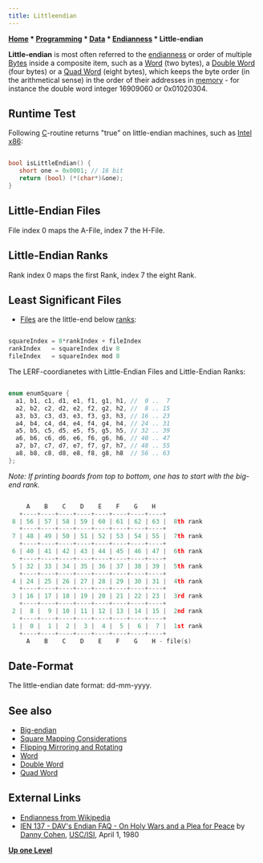 ```yaml
---
title: Littleendian
---
```

**[Home](Home "Home") \* [Programming](Programming "Programming") \* [Data](Data "Data") \* [Endianness](Endianness "Endianness") \* Little-endian**


**Little-endian** is most often referred to the [endianness](Endianness "Endianness") or order of multiple [Bytes](Byte "Byte") inside a composite item, such as a [Word](Word "Word") (two bytes), a [Double Word](Double_Word "Double Word") (four bytes) or a [Quad Word](Quad_Word "Quad Word") (eight bytes), which keeps the byte order (in the arithmetical sense) in the order of their addresses in [memory](Memory "Memory") - for instance the double word integer 16909060 or 0x01020304. 



## Runtime Test


Following [C](C "C")-routine returns "true" on little-endian machines, such as [Intel](Intel "Intel") [x86](X86 "X86"):




```C++

bool isLittleEndian() {
   short one = 0x0001; // 16 bit
   return (bool) (*(char*)&one);
}

```

## Little-Endian Files


File index 0 maps the A-File, index 7 the H-File.



## Little-Endian Ranks


Rank index 0 maps the first Rank, index 7 the eight Rank.



## Least Significant Files


* [Files](Files "Files") are the little-end below [ranks](Ranks "Ranks"):



```C++

squareIndex = 8*rankIndex + fileIndex
rankIndex   = squareIndex div 8
fileIndex   = squareIndex mod 8

```

The LERF-coordianetes with Little-Endian Files and Little-Endian Ranks:




```C++

enum enumSquare {
  a1, b1, c1, d1, e1, f1, g1, h1, //  0 ..  7
  a2, b2, c2, d2, e2, f2, g2, h2, //  8 .. 15
  a3, b3, c3, d3, e3, f3, g3, h3, // 16 .. 23
  a4, b4, c4, d4, e4, f4, g4, h4, // 24 .. 31
  a5, b5, c5, d5, e5, f5, g5, h5, // 32 .. 39
  a6, b6, c6, d6, e6, f6, g6, h6, // 40 .. 47
  a7, b7, c7, d7, e7, f7, g7, h7, // 48 .. 55
  a8, b8, c8, d8, e8, f8, g8, h8  // 56 .. 63
};

```

*Note: If printing boards from top to bottom, one has to start with the big-end rank.*




```C++

     A    B    C    D    E    F    G    H
   +----+----+----+----+----+----+----+----+
 8 | 56 | 57 | 58 | 59 | 60 | 61 | 62 | 63 |  8th rank
   +----+----+----+----+----+----+----+----+
 7 | 48 | 49 | 50 | 51 | 52 | 53 | 54 | 55 |  7th rank
   +----+----+----+----+----+----+----+----+
 6 | 40 | 41 | 42 | 43 | 44 | 45 | 46 | 47 |  6th rank
   +----+----+----+----+----+----+----+----+
 5 | 32 | 33 | 34 | 35 | 36 | 37 | 38 | 39 |  5th rank
   +----+----+----+----+----+----+----+----+
 4 | 24 | 25 | 26 | 27 | 28 | 29 | 30 | 31 |  4th rank
   +----+----+----+----+----+----+----+----+
 3 | 16 | 17 | 18 | 19 | 20 | 21 | 22 | 23 |  3rd rank
   +----+----+----+----+----+----+----+----+
 2 |  8 |  9 | 10 | 11 | 12 | 13 | 14 | 15 |  2nd rank
   +----+----+----+----+----+----+----+----+
 1 |  0 |  1 |  2 |  3 |  4 |  5 |  6 |  7 |  1st rank
   +----+----+----+----+----+----+----+----+
     A    B    C    D    E    F    G    H - file(s)

```

## Date-Format


The little-endian date format: dd-mm-yyyy.



## See also


* [Big-endian](Big-endian "Big-endian")
* [Square Mapping Considerations](Square_Mapping_Considerations "Square Mapping Considerations")
* [Flipping Mirroring and Rotating](Flipping_Mirroring_and_Rotating "Flipping Mirroring and Rotating")
* [Word](Word "Word")
* [Double Word](Double_Word "Double Word")
* [Quad Word](Quad_Word "Quad Word")


## External Links


* [Endianness from Wikipedia](https://en.wikipedia.org/wiki/Endianness)
* [IEN 137 - DAV's Endian FAQ - On Holy Wars and a Plea for Peace](https://www.ietf.org/rfc/ien/ien137.txt) by [Danny Cohen](https://en.wikipedia.org/wiki/Danny_Cohen_(engineer)), [USC/ISI](https://en.wikipedia.org/wiki/Information_Sciences_Institute), April 1, 1980


**[Up one Level](Endianness "Endianness")**







 
